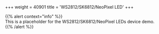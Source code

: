 +++
weight = 40901
title = 'WS2812/SK6812/NeoPixel LED'
+++  

{{% alert context="info" %}}    
This is a placeholder for the WS2812/SK6812/NeoPixel LEDs device demo. 
{{% /alert %}}